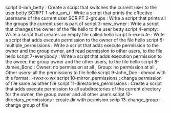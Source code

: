 script 0-iam_betty : Create a script that switches the current user to the user betty
SCRIPT 1-who_am_i : Write a script that prints the effective username of the current user
SCRIPT 2-groups : Write a script that prints all the groups the current user is part of
script 3-new_owner : Write a script that changes the owner of the file hello to the user betty
script 4-empty: Write a script that creates an empty file called hello
script 5-execute : Write a script that adds execute permission to the owner of the file hello
script 6-multiple_permissions : Write a script that adds execute permission to the owner and the group owner, and read permission to other users, to the file hello
script 7-everybody : Write a script that adds execution permission to the owner, the group owner and the other users, to the file hello
script 8-James_Bond : Owner: no permission at all  , Group: no permission at all , Other users: all the permissions  to file hello
script 9-John_Doe :  chmod with this format : -rwxr-x-wx
script 10-mirror_permissions : change permission of file same as other file
script 11-directories_permissions  : Create a script that adds execute permission to all subdirectories of the current directory for the owner, the group owner and all other users
script 12-directory_permissions :  create dir with permision
scrip 13-change_group : change group of file


